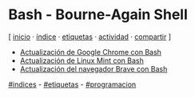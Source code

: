 # Bash - Bourne-Again Shell
[ [inicio](https://github.com/jucardus/jucardus.github.io/blob/main/index.md) · [índice](https://github.com/jucardus/jucardus.github.io/blob/main/25/10/23/indice-alfabetico.md) · [etiquetas](https://github.com/jucardus/jucardus.github.io/blob/main/25/10/23/etiquetas-todas.md) · [actividad](https://github.com/jucardus/jucardus.github.io/blob/main/25/10/23/actividad-reciente.md) · [compartir](https://x.com/intent/tweet?text=Bash%20-%20Bourne-Again%20Shell%20%E2%80%94%20%C3%8Dndices%2C%20Etiquetas%2C%20Programaci%C3%B3n%0A%0AL%C3%ADneas%20b%C3%A1sica%20de%20programaci%C3%B3n%20en%20Bourne-Again%20Shell.%0A%0A%E2%86%92%20https%3A%2F%2Fgithub.com%2Fjucardus%2Fjucardus.github.io%2Fblob%2Fmain%2F25%2F10%2F24%2Fbash.md%0A%0A%23etiquetas_jucardus%0A%23indices_jucardus%0A%23programacion_jucardus) ]

* [Actualización de Google Chrome con Bash](https://github.com/jucardus/jucardus.github.io/blob/main/25/10/24/actualizacion-de-google-chrome-con-bash.md)
* [Actualización de Linux Mint con Bash](https://github.com/jucardus/jucardus.github.io/blob/main/25/10/24/actualizacion-de-linux-mint-con-bash.md)
* [Actualización del navegador Brave con Bash](https://github.com/jucardus/jucardus.github.io/blob/main/25/10/24/actualizacion-del-navegador-brave-con-bash.md)

[#indices](https://github.com/jucardus/jucardus.github.io/blob/main/25/10/23/indices-todos.md) - [#etiquetas](https://github.com/jucardus/jucardus.github.io/blob/main/25/10/23/etiquetas-todas.md) - [#programacion](https://github.com/jucardus/jucardus.github.io/blob/main/25/10/24/programacion.md)
